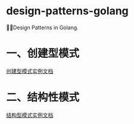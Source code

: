 # design-patterns-golang
🐝🐝Design Patterns in Golang.

# 一、创建型模式
[创建型模式实例文档](docs/creational.md)

# 二、结构性模式
[结构型模式实例文档](docs/structural.md)
